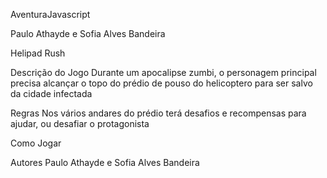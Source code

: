 AventuraJavascript

Paulo Athayde e Sofia Alves Bandeira

Helipad Rush

Descrição do Jogo
Durante um apocalipse zumbi, o personagem principal precisa alcançar o topo do prédio de pouso do helicoptero para ser salvo da cidade infectada

Regras
Nos vários andares do prédio terá desafios e recompensas para ajudar, ou desafiar o protagonista

Como Jogar




Autores
Paulo Athayde e Sofia Alves Bandeira